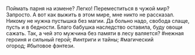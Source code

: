 <!--2025-05-10 12:59:50--><!--pdate:-->
Поймать парня на измене? Легко! Переместиться в чужой мир? Запросто. А вот как выжить в этом мире, мне никто не рассказал. Никому не нужна пустышка без магии. Да больно надо, свобода слаще, пусть и в бедности. Благо бабушка наследство оставила, буду овощи сажать. Так, а чей это мужчина без памяти в лесу валяется?
    #нежная героиня и сильный герой; #интриги и тайны; #магический огород; #бытовое фэнтези.